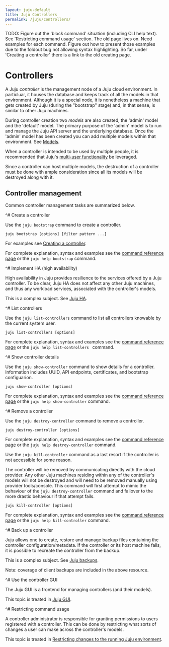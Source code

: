 ```yaml
---
layout: juju-default
title: Juju Controllers
permalink: /juju/controllers/
---
```

TODO:  Figure out the 'block command' situation (including CLI help
         text). See 'Restricting command usage' section. The old page lives on.
       Need examples for each command.
       Figure out how to present those examples due to the foldout bug not
         allowing syntax highlighting. So far, under 'Creating a controller'
         there is a link to the old creating page.


# Controllers

A Juju *controller* is the management node of a Juju cloud environment. In
particluar, it houses the database and keeps track of all the models in that
environment. Although it is a special node, it is nonetheless a machine that
gets created by Juju (during the "bootstrap" stage) and, in that sense, is
similar to other Juju machines.

During controller creation two *models* are also created, the 'admin' model and
the 'default' model. The primary purpose of the 'admin' model is to run and
manage the Juju API server and the underlying database. Once the 'admin' model
has been created you can add multiple models within that environment. See
[Models](./models.html).

When a controller is intended to be used by multiple people, it is recommended
that Juju's [multi-user functionality](./users.html) be leveraged.

Since a controller can host multiple models, the destruction of a controller
must be done with ample consideration since all its models will be destroyed
along with it.


## Controller management

Common controller management tasks are summarized below.


^# Create a controller
   
   Use the `juju bootstrap` command to create a controller.

   `juju bootstrap [options] [filter pattern ...]`
   
   For examples see [Creating a controller](./controllers-creating.html).

   For complete explanation, syntax and examples see the
   [command reference page](./commands.html#bootstrap) or the `juju help
   bootstrap` command.



^# Implement HA (high availability)

   High availability in Juju provides resilience to the services offered by a
   Juju controller. To be clear, Juju HA does not affect any other Juju machines,
   and thus any workload services, associated with the controller's models.

   This is a complex subject. See [Juju HA](./controllers-ha.html).



^# List controllers
   
   Use the `juju list-controllers` command to list all controllers knowable by
   the current system user.

   `juju list-controllers [options]`
   
   For complete explanation, syntax and examples see the
   [command reference page](./commands.html#list-controllers) or the `juju help
   list-controllers ` command.



^# Show controller details
   
   Use the `juju show-controller` command to show details for a controller.
   Information includes UUID, API endpoints, certificates, and bootstrap
   configuarion.

   `juju show-controller [options]`
   
   For complete explanation, syntax and examples see the
   [command reference page](./commands.html#show-controller) or the `juju help
   show-controller` command.



^# Remove a controller
   
   Use the `juju destroy-controller` command to remove a controller.

   `juju destroy-controller [options]`
   
   For complete explanation, syntax and examples see the
   [command reference page](./commands.html#destroy-controller) or the `juju help
   destroy-controller` command.
   
   Use the `juju kill-controller` command as a last resort if the controller is
   not accessible for some reason.

   The controller will be removed by communicating directly with the cloud
   provider. Any other Juju machines residing within any of the controller's
   models will not be destroyed and will need to be removed manually using
   provider tools/console. This command will first attempt to mimic the behaviour
   of the `juju destroy-controller` command and failover to the more drastic
   behaviour if that attempt fails.
   
   `juju kill-controller [options]`
   
   For complete explanation, syntax and examples see the
   [command reference page](./commands.html#kill-controller) or the `juju help
   kill-controller` command.



^# Back up a controller
   
   Juju allows one to create, restore and manage backup files containing the
   controller configuration/metadata. If the controller or its host machine
   fails, it is possible to recreate the controller from the backup.

   This is a complex subject. See [Juju backups](./controllers-backup.html).

   Note: coverage of client backups are included in the above resource.



^# Use the controller GUI
   
   The Juju GUI is a frontend for managing controllers (and their models).
   
   This topic is treated in [Juju GUI](./controllers-gui.html).
   
   

^# Restricting command usage
   
   A controller administrator is responsible for granting permissions to
   users registered with a controller. This can be done by restricting what
   sorts of changes a user can make across the controller's models.

   This topic is treated in
   [Restricting changes to the running Juju environment](./juju-block.html).

<!--
The above should really be
[Users and models](./users-models.html#block-user-commands).
Even though these block commands appear to operate across controllers and
not models.
-->